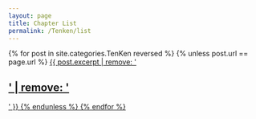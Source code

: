 ```yaml
---
layout: page
title: Chapter List
permalink: /Tenken/list
---
```


{% for post in site.categories.TenKen reversed %}
{% unless post.url == page.url %}
  <a href="{{ post.url }}">{{ post.excerpt | remove: '<h2>' | remove: '</h2>' }}
{% endunless %}
{% endfor %}

